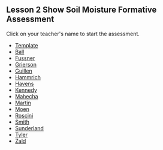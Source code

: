 ## Lesson 2 Show Soil Moisture Formative Assessment

Click on your teacher's name to start the assessment.

* [Template](https://docs.google.com/forms/d/e/1FAIpQLSdYKmW5MZbWKqRI9ftX90LZTFFgucMfimJQc78kY7A2ndw38A/viewform)
* [Ball]()
* [Fussner](https://docs.google.com/forms/d/e/1FAIpQLSeeyq6ryY2UZra_gwHiYglj0ErqYga1ahBZyev3zOWXxYi91Q/viewform?usp=sf_link)
* [Grierson](https://docs.google.com/forms/d/e/1FAIpQLSfLARo3h1sGoChv5RAMx4cIxOYB96zAkabHoYz39H_Jt_jHfA/viewform?usp=sf_link)
* [Guillen]()
* [Hammrich](https://docs.google.com/forms/d/e/1FAIpQLSf4TmaXn7kn5MkKDHjNN2WGvlmovxuX-JPiT1oSmTAykGW76A/viewform?usp=sf_link)
* [Havens]()
* [Kennedy](https://docs.google.com/forms/d/e/1FAIpQLScUt--4N6gE4VnC8NwjR8Gsu45_A4tRLTpKNpkj845cmzGjaA/viewform?usp=sf_link)
* [Mahecha](https://docs.google.com/forms/d/e/1FAIpQLScJiah-vPTeQRzEEJ3pJbmXmNHwIKDnS1pCiLXyBvEgqjFLYQ/viewform?usp=sf_link)
* [Martin](https://docs.google.com/forms/d/e/1FAIpQLSdh7G7SwZcOpK72MRL99KfyY2ZYElVbdNAT44p358KIRwEJtQ/viewform?usp=sf_link)
* [Moen]()
* [Roscini]()
* [Smith](https://docs.google.com/forms/d/e/1FAIpQLSey04PQZ_-417-AhihUxurnYvRRrQRStVWU06Iqm5qA7O-BPw/viewform?usp=sf_link)
* [Sunderland]()
* [Tyler](https://docs.google.com/forms/d/e/1FAIpQLSfyCRLWx0PKjYD3bl4v8LHMZIWYDcs-4dj5sim-DLlnJaoN9A/viewform?usp=sf_link)
* [Zald]()
